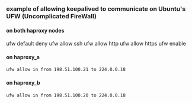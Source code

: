 ### example of allowing keepalived to communicate on Ubuntu's UFW (Uncomplicated FireWall)

#### on both haproxy nodes
ufw default deny
ufw allow ssh
ufw allow http
ufw allow https
ufw enable

#### on haproxy_a
```
ufw allow in from 198.51.100.21 to 224.0.0.18
```

#### on haproxy_b
```
ufw allow in from 198.51.100.20 to 224.0.0.18
```